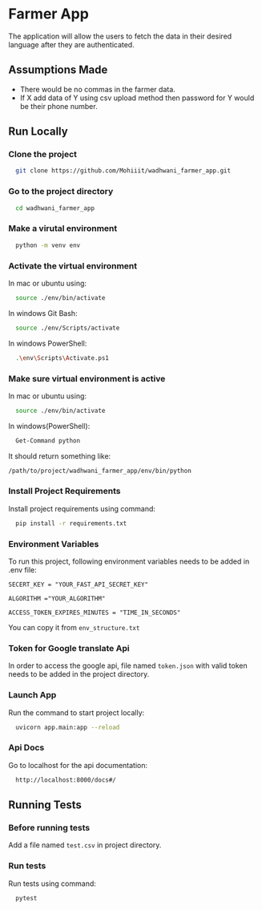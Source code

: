 
# Farmer App

The application will allow the users to fetch the data in their desired language after they are authenticated.

## Assumptions Made

- There would be no commas in the farmer data.
- If X add data of Y using csv upload method then password for Y would be their phone number.




## Run Locally

### Clone the project

```bash
  git clone https://github.com/Mohiiit/wadhwani_farmer_app.git
```

### Go to the project directory

```bash
  cd wadhwani_farmer_app
```

### Make a virutal environment

```bash
  python -m venv env
```

### Activate the virtual environment

In mac or ubuntu using: 

```bash
  source ./env/bin/activate
```

In windows Git Bash: 

```bash
  source ./env/Scripts/activate
```

In windows PowerShell: 

```bash
  .\env\Scripts\Activate.ps1
```

### Make sure virtual environment is active 

In mac or ubuntu using: 

```bash
  source ./env/bin/activate
```

In windows(PowerShell): 

```bash
  Get-Command python
```

It should return something like:
```bash
/path/to/project/wadhwani_farmer_app/env/bin/python
```

### Install Project Requirements

Install project requirements using command: 
```bash
  pip install -r requirements.txt
```


### Environment Variables

To run this project, following environment variables needs to be added in .env file:

`SECERT_KEY = "YOUR_FAST_API_SECRET_KEY"`

`ALGORITHM ="YOUR_ALGORITHM"`

`ACCESS_TOKEN_EXPIRES_MINUTES = "TIME_IN_SECONDS"`

You can copy it from `env_structure.txt`


### Token for Google translate Api

In order to access the google api, file named `token.json` with valid token needs to be added in the project directory.

### Launch App

Run the command to start project locally: 

```bash
  uvicorn app.main:app --reload
```

### Api Docs

Go to localhost for the api documentation:
```bash
  http://localhost:8000/docs#/
```

## Running Tests

### Before running tests

Add a file named `test.csv` in project directory.

### Run tests

Run tests using command:
```bash
  pytest
```

